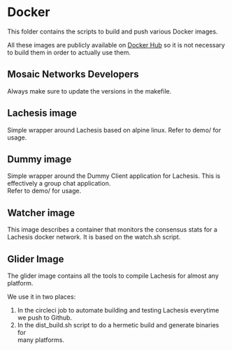 # Docker 

This folder contains the scripts to build and push various Docker images.

All these images are publicly available on [Docker Hub](https://hub.docker.com/u/quan8/) so it is not necessary
to build them in order to actually use them. 

## Mosaic Networks Developers

Always make sure to update the versions in the makefile.

## Lachesis image

Simple wrapper around Lachesis based on alpine linux.
Refer to demo/ for usage.

## Dummy image

Simple wrapper around the Dummy Client application for Lachesis. This is effectively
a group chat application.  
Refer to demo/ for usage.

## Watcher image

This image describes a container that monitors the consensus stats for a Lachesis
docker network. It is based on the watch.sh script.

## Glider Image

The glider image contains all the tools to compile Lachesis for almost any platform.

We use it in two places:

1) In the circleci job to automate building and testing Lachesis everytime we push
   to Github.
2) In the dist_build.sh script to do a hermetic build and generate binaries for  
   many platforms.

